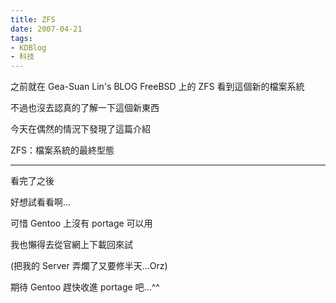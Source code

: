 ```yaml
---
title: ZFS
date: 2007-04-21
tags:
- KDBlog
- 科技
---
```

之前就在 Gea-Suan Lin's BLOG FreeBSD 上的 ZFS 看到這個新的檔案系統

不過也沒去認真的了解一下這個新東西

今天在偶然的情況下發現了這篇介紹

ZFS：檔案系統的最終型態

---

看完了之後

好想試看看啊...

可惜 Gentoo 上沒有 portage 可以用

我也懶得去從官網上下載回來試

(把我的 Server 弄爛了又要修半天...Orz)

期待 Gentoo 趕快收進 portage 吧...^^

